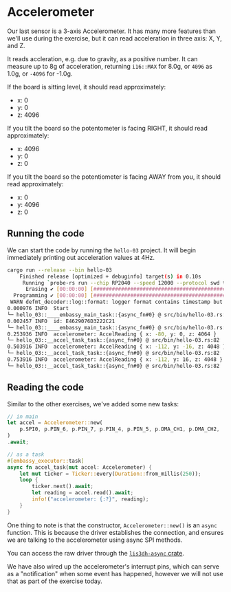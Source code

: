 # Accelerometer

Our last sensor is a 3-axis Accelerometer. It has many more features than we'll use during the
exercise, but it can read acceleration in three axis: X, Y, and Z.

It reads accleration, e.g. due to gravity, as a positive number. It can measure up to 8g of
acceleration, returning `i16::MAX` for 8.0g, or `4096` as 1.0g, or `-4096` for -1.0g.

If the board is sitting level, it should read approximately:

* x: 0
* y: 0
* z: 4096

If you tilt the board so the potentometer is facing RIGHT, it should read approximately:

* x: 4096
* y: 0
* z: 0

If you tilt the board so the potentiometer is facing AWAY from you, it should read approximately:

* x: 0
* y: 4096
* z: 0

## Running the code

We can start the code by running the `hello-03` project. It will begin immediately printing out
acceleration values at 4Hz.

```sh
cargo run --release --bin hello-03
    Finished release [optimized + debuginfo] target(s) in 0.10s
     Running `probe-rs run --chip RP2040 --speed 12000 --protocol swd target/thumbv6m-none-eabi/release/hello-03`
      Erasing ✔ [00:00:00] [######################################################] 40.00 KiB/40.00 KiB @ 75.76 KiB/s (eta 0s )
  Programming ✔ [00:00:00] [#####################################################] 40.00 KiB/40.00 KiB @ 132.75 KiB/s (eta 0s )    Finished in 0.841s
 WARN defmt_decoder::log::format: logger format contains timestamp but no timestamp implementation was provided; consider removing the timestamp (`{t}` or `{T}`) from the logger format or provide a `defmt::timestamp!` implementation
0.000976 INFO  Start
└─ hello_03::____embassy_main_task::{async_fn#0} @ src/bin/hello-03.rs:38
0.002457 INFO  id: E4629076D3222C21
└─ hello_03::____embassy_main_task::{async_fn#0} @ src/bin/hello-03.rs:42
0.253936 INFO  accelerometer: AccelReading { x: -80, y: 0, z: 4064 }
└─ hello_03::__accel_task_task::{async_fn#0} @ src/bin/hello-03.rs:82
0.503916 INFO  accelerometer: AccelReading { x: -112, y: -16, z: 4048 }
└─ hello_03::__accel_task_task::{async_fn#0} @ src/bin/hello-03.rs:82
0.753916 INFO  accelerometer: AccelReading { x: -112, y: 16, z: 4048 }
└─ hello_03::__accel_task_task::{async_fn#0} @ src/bin/hello-03.rs:82
```

## Reading the code

Similar to the other exercises, we've added some new tasks:

```rust
// in main
let accel = Accelerometer::new(
    p.SPI0, p.PIN_6, p.PIN_7, p.PIN_4, p.PIN_5, p.DMA_CH1, p.DMA_CH2,
)
.await;

// as a task
#[embassy_executor::task]
async fn accel_task(mut accel: Accelerometer) {
    let mut ticker = Ticker::every(Duration::from_millis(250));
    loop {
        ticker.next().await;
        let reading = accel.read().await;
        info!("accelerometer: {:?}", reading);
    }
}
```

One thing to note is that the constructor, `Accelerometer::new()` is an `async` function. This is
because the driver establishes the connection, and ensures we are talking to the accelerometer
using async SPI methods.

You can access the raw driver through the [`lis3dh-async` crate](https://docs.rs/lis3dh-async).

We have also wired up the accelerometer's interrupt pins, which can serve as a "notification" when
some event has happened, however we will not use that as part of the exercise today.
